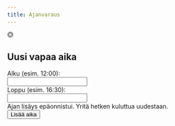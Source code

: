 ```yaml
---
title: Ajanvaraus
---
```


<div class="popup add-appointment-time-popup">
  <div class="popup-content">
   <img class="close" src="/img/popup_close.png" />
   <h2>Uusi vapaa aika</h2>
   <div class="contact-info">Alku (esim. 12:00): </div><input type="text" class="start" />
   <div class="contact-info">Loppu (esim. 16:30): </div><input type="text" class="end" />
   <div class="error">Ajan lisäys epäonnistui. Yritä hetken kuluttua uudestaan.</div>
   <input class="add-appointment-time-button" type="button" value="Lisää aika" />
  </div>
</div>

<div id='calendar'></div>


